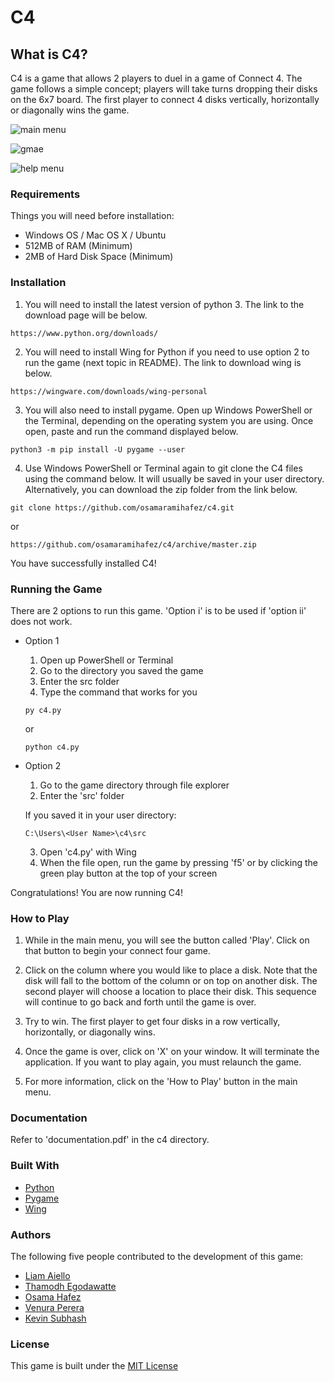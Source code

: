 # C4

## What is C4?

C4 is a game that allows 2 players to duel in a game of Connect 4.
The game follows a simple concept; players will take turns dropping their disks
on the 6x7 board. The first player to connect 4 disks vertically, horizontally
or diagonally wins the game.

![main menu](https://user-images.githubusercontent.com/24720900/54757784-50548b00-4bc1-11e9-85c9-1db55f266923.PNG)

![gmae](https://user-images.githubusercontent.com/24720900/54757786-50548b00-4bc1-11e9-8b19-6c7c2df9b8d3.png)

![help menu](https://user-images.githubusercontent.com/24720900/54757781-4fbbf480-4bc1-11e9-8e4e-437cea88795c.png)

### Requirements

Things you will need before installation:
* Windows OS / Mac OS X / Ubuntu
* 512MB of RAM (Minimum)
* 2MB of Hard Disk Space (Minimum)

### Installation

1) You will need to install the latest version of python 3. The link to the
download page will be below.

```
https://www.python.org/downloads/
```

2) You will need to install Wing for Python if you need to use 
option 2 to run the game (next topic in README). The link to download 
wing is below.

```
https://wingware.com/downloads/wing-personal
```

3) You will also need to install pygame. Open up Windows PowerShell or the Terminal,
depending on the operating system you are using. Once open, paste and run the command
displayed below.

```
python3 -m pip install -U pygame --user
```

4) Use Windows PowerShell or Terminal again to git clone the C4 files using
the command below. It will usually be saved in your user directory. Alternatively, 
you can download the zip folder from the link below.

```
git clone https://github.com/osamaramihafez/c4.git
```
or
```
https://github.com/osamaramihafez/c4/archive/master.zip
```


You have successfully installed C4!

### Running the Game

There are 2 options to run this game. 'Option i' is to be used if 
'option ii' does not work.

* Option 1 
    1) Open up PowerShell or Terminal
    2) Go to the directory you saved the game
    3) Enter the src folder
    4) Type the command that works for you
  
    ```
    py c4.py
    ```
   or
    ```
    python c4.py
    ```
 * Option 2
    1) Go to the game directory through file explorer
    2) Enter the 'src' folder
    
    If you saved it in your user directory:
    ```
    C:\Users\<User Name>\c4\src
    ```
    
    3) Open 'c4.py' with Wing
    4) When the file open, run the game by pressing 'f5' or
        by clicking the green play button at the top of your
        screen

Congratulations! You are now running C4!

### How to Play

1) While in the main menu, you will see the button called 'Play'. 
Click on that button to begin your connect four game.

2) Click on the column where you would like to place a disk.
Note that the disk will fall to the bottom of the column or on top on another disk.
The second player will choose a location to place their disk. This sequence will 
continue to go back and forth until the game is over.

4) Try to win. The first player to get four disks in a row vertically,
horizontally, or diagonally wins.

5) Once the game is over, click on 'X' on your window. It will terminate the 
application. If you want to play again, you must relaunch the game.

6) For more information, click on the 'How to Play' button in the main menu.

### Documentation

Refer to 'documentation.pdf' in the c4 directory.

### Built With

* [Python](https://www.python.org/downloads/)
* [Pygame](https://www.pygame.org/wiki/GettingStarted)
* [Wing](https://wingware.com/downloads/wing-personal)

### Authors

The following five people contributed to the development of this game:
* [Liam Aiello](https://github.com/garboguy)
* [Thamodh Egodawatte](https://github.com/tego17)
* [Osama Hafez](https://github.com/osamaramihafez)
* [Venura Perera](https://github.com/venuraperera99)
* [Kevin Subhash](https://github.com/KevinSub)

### License

This game is built under the [MIT License](https://tasdikrahman.mit-license.org/)
